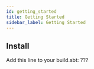 ```yaml
---
id: getting_started
title: Getting Started
sidebar_label: Getting Started
---
```


## Install

Add this line to your build.sbt:
???
